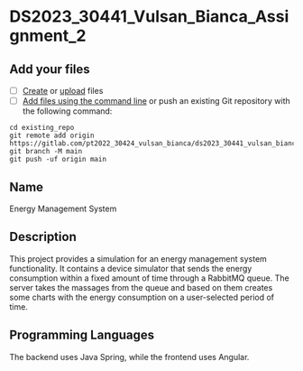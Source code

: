 # DS2023_30441_Vulsan_Bianca_Assignment_2


## Add your files

- [ ] [Create](https://docs.gitlab.com/ee/user/project/repository/web_editor.html#create-a-file) or [upload](https://docs.gitlab.com/ee/user/project/repository/web_editor.html#upload-a-file) files
- [ ] [Add files using the command line](https://docs.gitlab.com/ee/gitlab-basics/add-file.html#add-a-file-using-the-command-line) or push an existing Git repository with the following command:

```
cd existing_repo
git remote add origin https://gitlab.com/pt2022_30424_vulsan_bianca/ds2023_30441_vulsan_bianca_assignment_2.git
git branch -M main
git push -uf origin main
```

## Name
Energy Management System

## Description
This project provides a simulation for an energy management system functionality. It contains a device simulator that sends the energy consumption within a fixed amount of time through a RabbitMQ queue. The server takes the massages from the queue and based on them creates some charts with the energy consumption on a user-selected period of time.

## Programming Languages
The backend uses Java Spring, while the frontend uses Angular.
